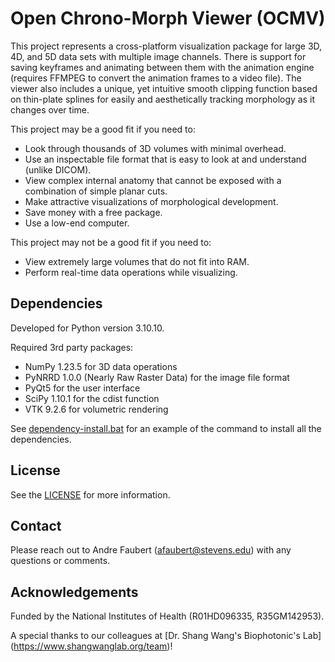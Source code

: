 # Open Chrono-Morph Viewer (OCMV)

This project represents a cross-platform visualization package for large
3D, 4D, and 5D data sets with multiple image channels. There is support
for saving keyframes and animating between them with the animation engine
(requires FFMPEG to convert the animation frames to a video file). The
viewer also includes a unique, yet intuitive smooth clipping function
based on thin-plate splines for easily and aesthetically tracking
morphology as it changes over time.

This project may be a good fit if you need to:
- Look through thousands of 3D volumes with minimal overhead.
- Use an inspectable file format that is easy to look at and understand (unlike DICOM).
- View complex internal anatomy that cannot be exposed with a combination of simple planar cuts.
- Make attractive visualizations of morphological development.
- Save money with a free package.
- Use a low-end computer.

This project may not be a good fit if you need to:
- View extremely large volumes that do not fit into RAM.
- Perform real-time data operations while visualizing.

## Dependencies

Developed for Python version 3.10.10.

Required 3rd party packages:
- NumPy 1.23.5 for 3D data operations
- PyNRRD 1.0.0 (Nearly Raw Raster Data) for the image file format
- PyQt5 for the user interface
- SciPy 1.10.1 for the cdist function
- VTK 9.2.6 for volumetric rendering

See [dependency-install.bat](dependency-install.bat) for an example of the command to install all the dependencies.

## License

See the [LICENSE](LICENSE) for more information.

## Contact

Please reach out to Andre Faubert (<afaubert@stevens.edu>) with any questions or comments.

## Acknowledgements

Funded by the National Institutes of Health (R01HD096335, R35GM142953).

A special thanks to our colleagues at [Dr. Shang Wang's Biophotonic's Lab]
(https://www.shangwanglab.org/team)!